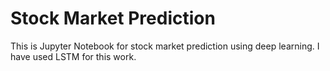 # Stock Market Prediction 

This is Jupyter Notebook for stock market prediction using deep learning.
I have used LSTM for this work.
